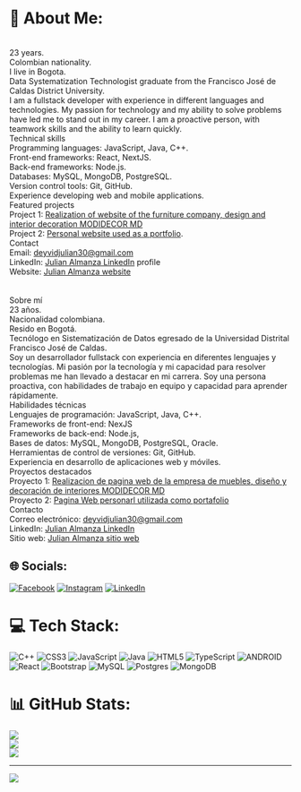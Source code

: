 # 💫 About Me:
<br>23 years.<br>Colombian nationality.<br>I live in Bogota.<br>Data Systematization Technologist graduate from the Francisco José de Caldas District University.<br>I am a fullstack developer with experience in different languages and technologies. My passion for technology and my ability to solve problems have led me to stand out in my career. I am a proactive person, with teamwork skills and the ability to learn quickly.<br>Technical skills<br>Programming languages: JavaScript, Java, C++.<br>Front-end frameworks: React, NextJS.<br>Back-end frameworks: Node.js.<br>Databases: MySQL, MongoDB, PostgreSQL.<br>Version control tools: Git, GitHub.<br>Experience developing web and mobile applications.<br>Featured projects<br>Project 1: [Realization of website of the furniture company, design and interior decoration MODIDECOR MD](https://modidecor-md.vercel.app/)<br>Project 2: [Personal website used as a portfolio](https://portfolio-julian-julianalmanza.vercel.app/).<br>Contact<br>Email: deyvidjulian30@gmail.com<br>LinkedIn: [Julian Almanza LinkedIn](https://www.linkedin.com/in/julian-almanza-dev/) profile<br>Website: [Julian Almanza website](https://portfolio-julian-three.vercel.app/)<br><br><br>Sobre mí<br>23 años.<br>Nacionalidad colombiana.<br>Resido en Bogotá.<br>Tecnólogo en Sistematización de Datos egresado de la Universidad Distrital Francisco José de Caldas.<br>Soy un desarrollador fullstack con experiencia en diferentes lenguajes y tecnologías. Mi pasión por la tecnología y mi capacidad para resolver problemas me han llevado a destacar en mi carrera. Soy una persona proactiva, con habilidades de trabajo en equipo y capacidad para aprender rápidamente.<br>Habilidades técnicas<br>Lenguajes de programación: JavaScript, Java, C++.<br>Frameworks de front-end: NexJS <br>Frameworks de back-end: Node.js, <br>Bases de datos: MySQL, MongoDB, PostgreSQL, Oracle.<br>Herramientas de control de versiones: Git, GitHub.<br>Experiencia en desarrollo de aplicaciones web y móviles.<br>Proyectos destacados<br>Proyecto 1: [Realizacion de pagina web de la empresa de muebles, diseño y decoración de interiores MODIDECOR MD](https://modidecor-md.vercel.app/)<br>Proyecto 2: [Pagina Web personarl utilizada como portafolio](https://portfolio-julian-julianalmanza.vercel.app/)<br>Contacto<br>Correo electrónico: deyvidjulian30@gmail.com<br>LinkedIn: [Julian Almanza LinkedIn](https://www.linkedin.com/in/julian-almanza-dev/)<br>Sitio web: [Julian Almanza sitio web](https://portfolio-julian-julianalmanza.vercel.app/)


## 🌐 Socials:
[![Facebook](https://img.shields.io/badge/Facebook-%231877F2.svg?logo=Facebook&logoColor=white)](https://facebook.com/julian.almanza1930) [![Instagram](https://img.shields.io/badge/Instagram-%23E4405F.svg?logo=Instagram&logoColor=white)](https://instagram.com/julian30_07) [![LinkedIn](https://img.shields.io/badge/LinkedIn-%230077B5.svg?logo=linkedin&logoColor=white)](https://linkedin.com/in/Julian-Almanza-Dev) 

# 💻 Tech Stack:
![C++](https://img.shields.io/badge/c++-%2300599C.svg?style=for-the-badge&logo=c%2B%2B&logoColor=white) ![CSS3](https://img.shields.io/badge/css3-%231572B6.svg?style=for-the-badge&logo=css3&logoColor=white) ![JavaScript](https://img.shields.io/badge/javascript-%23323330.svg?style=for-the-badge&logo=javascript&logoColor=%23F7DF1E) ![Java](https://img.shields.io/badge/java-%23ED8B00.svg?style=for-the-badge&logo=java&logoColor=white) ![HTML5](https://img.shields.io/badge/html5-%23E34F26.svg?style=for-the-badge&logo=html5&logoColor=white) ![TypeScript](https://img.shields.io/badge/typescript-%23007ACC.svg?style=for-the-badge&logo=typescript&logoColor=white) ![ANDROID](https://img.shields.io/badge/android-%2320232a.svg?style=for-the-badge&logo=android&logoColor=%a4c639) ![React](https://img.shields.io/badge/react-%2320232a.svg?style=for-the-badge&logo=react&logoColor=%2361DAFB) ![Bootstrap](https://img.shields.io/badge/bootstrap-%23563D7C.svg?style=for-the-badge&logo=bootstrap&logoColor=white) ![MySQL](https://img.shields.io/badge/mysql-%2300f.svg?style=for-the-badge&logo=mysql&logoColor=white) ![Postgres](https://img.shields.io/badge/postgres-%23316192.svg?style=for-the-badge&logo=postgresql&logoColor=white) ![MongoDB](https://img.shields.io/badge/MongoDB-%234ea94b.svg?style=for-the-badge&logo=mongodb&logoColor=white) 
# 📊 GitHub Stats:
![](https://github-readme-stats.vercel.app/api?username=JulianAlmanza&theme=react&hide_border=false&include_all_commits=true&count_private=false)<br/>
![](https://github-readme-streak-stats.herokuapp.com/?user=JulianAlmanza&theme=react&hide_border=false)<br/>
![](https://github-readme-stats.vercel.app/api/top-langs/?username=JulianAlmanza&theme=react&hide_border=false&include_all_commits=true&count_private=false&layout=compact)

---
[![](https://visitcount.itsvg.in/api?id=JulianAlmanza&icon=0&color=0)](https://visitcount.itsvg.in)

<!-- Proudly created with GPRM ( https://gprm.itsvg.in ) -->
